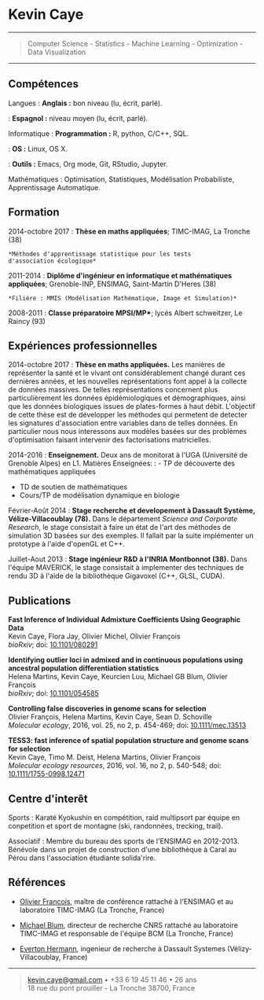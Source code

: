 Kevin Caye
============

----

> Computer Science - Statistics - Machine Learning - Optimization -
>   Data Visualization

----


Compétences
------------
Langues
: **Anglais :** bon niveau (lu, écrit, parlé). 

: **Espagnol :** niveau moyen (lu, écrit, parlé).

Informatique
:  **Programmation :** R, python, C/C++, SQL.

: **OS :** Linux, OS X.

: **Outils :** Emacs, Org mode, Git, RStudio, Jupyter.

Mathématiques
: Optimisation, Statistiques, Modélisation Probabiliste, Apprentissage Automatique.



Formation
---------

2014-octobre 2017 
:   **Thèse en maths appliquées**; TIMC-IMAG, La Tronche (38)

    *Méthodes d'apprentissage statistique pour les tests
    d'association écologique*
     

2011-2014
: **Diplôme d'ingénieur en informatique et mathématiques appliquées**;
Grenoble-INP, ENSIMAG, Saint-Martin D'Heres (38) 

    *Filière : MMIS (Modélisation Mathématique, Image et Simulation)*
    
    
2008-2011 
:  **Classe préparatoire MPSI/MP\***; lycés Albert schweitzer, Le Raincy (93)

Expériences professionnelles
-------------------------------

2014-octobre 2017
: **Thèse en maths appliquées.** 
Les manières de représenter la santé et le vivant ont considérablement changé
durant ces dernières années, et les nouvelles représentations font appel à la
collecte de données massives. De telles représentations concernent plus
particulièrement les données épidémiologiques et démographiques, ainsi que les
données biologiques issues de plates-formes à haut débit. L'objectif de cette
thèse est de développer les méthodes qui permetent de detecter les signatures
d'association entre variables dans de telles données. En particulier nous nous
interessons aux modèles basées sur des problèmes d'optimisation faisant
intervenir des factorisations matricielles.

2014-2016
: **Enseignement.** Deux ans de monitorat à l'UGA (Université de Grenoble Alpes)
en L1. Matières Enseignées: 
: - TP de découverte des mathématiques appliquées
  - TD de soutien de mathématiques
  - Cours/TP de modélisation dynamique en biologie



Février-Août 2014 
: **Stage recherche et developement à Dassault Système, Vélize-Villacoublay
(78).** 
Dans le département *Science and Corporate Research*, le stage consistait à
faire un état de l'art des méthodes de simulation 3D basées sur des exemples. Il
fallait par la suite implémenter un prototype à l'aide d'openGL et C++.

Juillet-Aout 2013
: **Stage ingénieur R&D à l'INRIA Montbonnot (38).** 
Dans l'équipe MAVERICK, le stage consistait à implementer des techniques de
rendu 3D à l'aide de la bibliothèque Gigavoxel (C++, GLSL, CUDA).

Publications
--------------------

**Fast Inference of Individual Admixture Coefficients Using Geographic Data**\
Kevin Caye, Flora Jay, Olivier Michel, Olivier François\
*bioRxiv*; doi: [10.1101/080291](http://dx.doi.org/10.1101/080291) 


**Identifying outlier loci in admixed and in continuous populations using ancestral population differentiation statistics**\
Helena Martins, Kevin Caye, Keurcien Luu, Michael GB Blum, Olivier François\
*bioRxiv*; doi: [10.1101/054585](http://dx.doi.org/10.1101/054585)


**Controlling false discoveries in genome scans for selection**\
Olivier François, Helena Martins, Kevin Caye, Sean D. Schoville\
*Molecular ecology*, 2016, vol. 25, no 2, p. 454-469; doi: [10.1111/mec.13513](http://dx.doi.org/10.1111/mec.13513)

**TESS3: fast inference of spatial population structure and genome scans for selection**\
Kevin Caye, Timo M. Deist, Helena Martins, Olivier François\
*Molecular ecology resources*, 2016, vol. 16, no 2, p. 540-548; doi: [10.1111/1755-0998.12471](http://dx.doi.org/10.1111/1755-0998.12471)


Centre d'interêt
----------------------------------------

Sports
: Karaté Kyokushin en compétition, raid multipsort par équipe en conpetition et
sport de montagne (ski, randonnées, trecking, trail).

Associatif
: Membre du bureau des sports de l'ENSIMAG en 2012-2013. Bénévole dans un projet
de construction d'une bibliothèque à Caral au Pérou dans l'association étudiante
solida'rire.

Références
----------------------------------------
* [Olivier Francois](http://membres-timc.imag.fr/Olivier.Francois/), maître de
  conférence rattaché à l'ENSIMAG et au laboratoire TIMC-IMAG (La Tronche, France)

* [Michael Blum](http://membres-timc.imag.fr/Michael.Blum/), directeur de
  recherche CNRS rattaché au laboratoire TIMC-IMAG et responsable de l'équipe
  BCM (La Tronche, France)

* [Everton Hermann](https://www.linkedin.com/in/everton-hermann-59908a6/), ingenieur de recherche à Dassault Systemes (Vélizy-Villacoublay, France)


----

> <kevin.caye@gmail.com> • +33 6 19 45 11 46 • 26 ans\
> 18 rue du pont prouiller - La Tronche 38700, France
